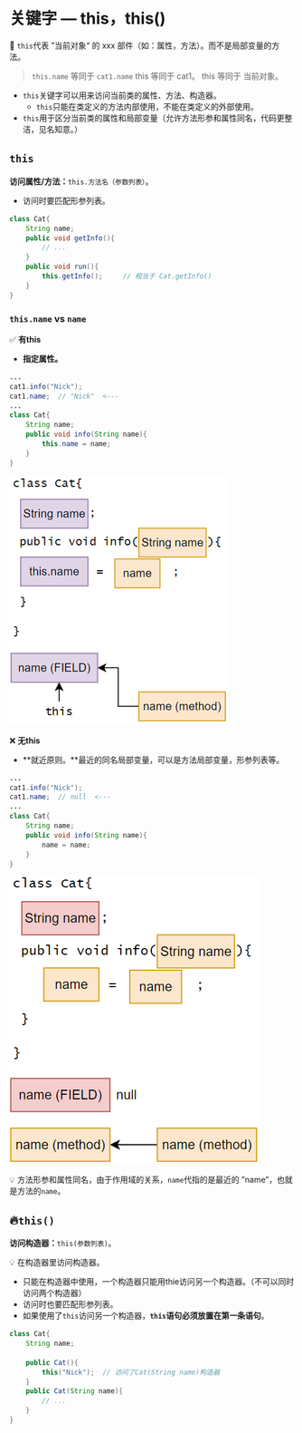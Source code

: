 # 关键字 — this，this()




📌 `this`代表 ”当前对象“ 的 xxx 部件（如：属性，方法）。而不是局部变量的方法。

> `this.name` 等同于 `cat1.name`
            this 等同于 cat1。
            this 等同于 当前对象。
> 
- `this`关键字可以用来访问当前类的属性、方法、构造器。
    - `this`只能在类定义的方法内部使用，不能在类定义的外部使用。
- `this`用于区分当前类的属性和局部变量（允许方法形参和属性同名，代码更整洁，见名知意。）

## `this`

**访问属性/方法：**`this.方法名（参数列表）`。

- 访问时要匹配形参列表。

```java
class Cat{
	String name;
	public void getInfo(){
		// ...
	}
	public void run(){
		this.getInfo();		// 相当于 Cat.getInfo()
	}
}
```

### `this.name` vs `name`

✅ **有this**

- **指定属性。**

```java
...
cat1.info("Nick");
cat1.name;  // "Nick"  <---
...
class Cat{
	String name;
	public void info(String name){
		this.name = name;
	}
}
```

![Untitled](image/14.withThis.png)

❌ **无this**

- **就近原则。**最近的同名局部变量，可以是方法局部变量，形参列表等。

```java
...
cat1.info("Nick");
cat1.name;  // null  <---
...
class Cat{
	String name;
	public void info(String name){
		name = name;
	}
}
```

![Untitled](image/14.withoutThis.png)


💡 方法形参和属性同名，由于作用域的关系，`name`代指的是最近的 ”name”，也就是方法的`name`。



## 🔥`this()`

**访问构造器：**`this(参数列表)`。


💡 在构造器里访问构造器。

- 只能在构造器中使用，一个构造器只能用thie访问另一个构造器。（不可以同时访问两个构造器）
- 访问时也要匹配形参列表。
- 如果使用了`this`访问另一个构造器，**`this`语句必须放置在第一条语句**。

```java
class Cat{
	String name;

	public Cat(){
		this("Nick");  // 访问了Cat(String name)构造器
	}
	public Cat(String name){
		// ...
	}
}
```